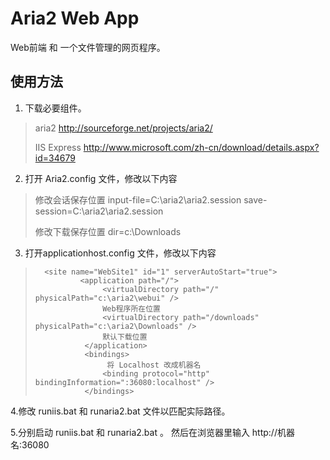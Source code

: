 ﻿Aria2 Web App
====
Web前端 和 一个文件管理的网页程序。


使用方法
-----
1. 下载必要组件。
> aria2  http://sourceforge.net/projects/aria2/
>
> IIS Express http://www.microsoft.com/zh-cn/download/details.aspx?id=34679
>

2. 打开 Aria2.config 文件，修改以下内容
>修改会话保存位置
>input-file=C:\aria2\aria2.session
>save-session=C:\aria2\aria2.session
>
>修改下载保存位置
>dir=c:\Downloads

3. 打开applicationhost.config 文件，修改以下内容
>       <site name="WebSite1" id="1" serverAutoStart="true">
>               <application path="/">
>                    <virtualDirectory path="/" physicalPath="c:\aria2\webui" />
>                    Web程序所在位置
>                    <virtualDirectory path="/downloads" physicalPath="c:\aria2\Downloads" />
>                    默认下载位置
>                </application>
>                <bindings>
>                     将 Localhost 改成机器名
>                    <binding protocol="http" bindingInformation=":36080:localhost" />
>                </bindings>


4.修改 runiis.bat 和 runaria2.bat 文件以匹配实际路径。


5.分别启动 runiis.bat 和 runaria2.bat 。 然后在浏览器里输入 http://机器名:36080
